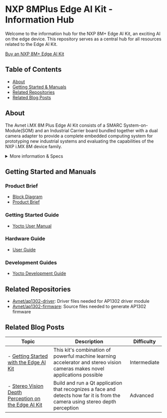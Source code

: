 # NXP 8MPlus Edge AI Kit - Information Hub

Welcome to the information hub for the NXP 8M+ Edge AI Kit, an exciting AI on the edge device. This repository serves as a central hub for all resources related to the Edge AI Kit.

[Buy an  NXP 8M+ Edge AI Kit](http://avnet.me/imx8mplus-edgeai-pdp)

## Table of Contents

- [About](#about)
- [Getting Started & Manuals](#getting-started-and-manuals)
- [Related Repositories](#related-repositories)
- [Related Blog Posts](#related-blog-posts)

## About

The Avnet i.MX 8M Plus Edge AI Kit consists of a SMARC System-on-Module(SOM) and an Industrial Carrier board bundled together with a dual camera adapter to provide a complete embedded computing system for prototyping new industrial systems and evaluating the capabilities of the NXP i.MX 8M device family.

<details>
    <summary>More information & Specs</summary>

### Processing

- NPU Neural Network Accelerator (2.25 TOPS)
- Quad Core Arm Cortex-A53 ARM Applications Processor
- Image Sensor Processor 12MP@30fps

### Memory & Storage
- 2GB (up to 4GB options available) LPDDR4 Memory
(inline ECC)
- 16GB (up to 256GB option available) eMMC 5.1
Flash Storage
- 64Mb QSPI Flash (option available)
- Delkin 16GB MicroSD Card + Adapter

### Software & BSP

Software enablement includes Yocto BSP (Hardknott) and prebuilt image. 

### Accessories

![image](https://github.com/Avnet/8MPlus-Edge-AI-Kit-HUB/assets/831657/a25f52ec-313a-4da6-a825-7f5fd2e48893)
Included accessories:
- 10.1 inch touch display and cables
- Standard heat sink thermal management solution
- 12V power supply

[View other Avnet boards](https://www.avnet.com/wps/portal/us/products/avnet-boards/)
</details>

## Getting Started and Manuals

### Product Brief

- [Block Diagram](https://www.avnet.com/wps/wcm/connect/onesite/14ec349c-7aeb-4013-ab96-f91ce5b46da1/P22_800_i-MX8M_Plus_diagram.pdf?MOD=AJPERES&CACHEID=ROOTWORKSPACE.Z18_NA5A1I41L0ICD0ABNDMDDG0000-14ec349c-7aeb-4013-ab96-f91ce5b46da1-o8tdPc6)
- [Product Brief](https://www.avnet.com/wps/wcm/connect/onesite/c6cc340d-3158-424a-ac12-ea5f2f8f7d1f/P22_800_i-MX8M_Plus_Product_Brief_al_r4.pdf?MOD=AJPERES&CACHEID=ROOTWORKSPACE.Z18_NA5A1I41L0ICD0ABNDMDDG0000-c6cc340d-3158-424a-ac12-ea5f2f8f7d1f-o8tdCuw)

### Getting Started Guide

- [Yocto User Manual](http://avnet.me/edgeai-kit-yocto-ug)

### Hardware Guide

- [User Guide](http://avnet.me/edgeai-kit-ug)

### Development Guides

- [Yocto Development Guide](http://avnet.me/edgeai-kit-yocto-dev-guide)

## Related Repositories

- [Avnet/ap1302-driver](https://github.com/Avnet/ap1302-driver): Driver files needed for AP1302 driver module
- [Avnet/ap1302-firmware](https://github.com/Avnet/ap1302-firmware): Source files needed to generate AP1302 firmware

## Related Blog Posts

| Topic | Description | Difficulty |
| -- | -- | -- |
| - [Getting Started with the Edge AI Kit](http://avnet.me/edgeai-kit-start)| This kit's combination of powerful machine learning accelerator and stereo vision cameras makes novel applications possible | Intermediate |
| - [Stereo Vision Depth Perception on the Edge AI Kit](http://avnet.me/edgeaikit-stereovision)| Build and run a Qt application that recognizes a face and detects how far it is from the camera using stereo depth perception | Advanced |

